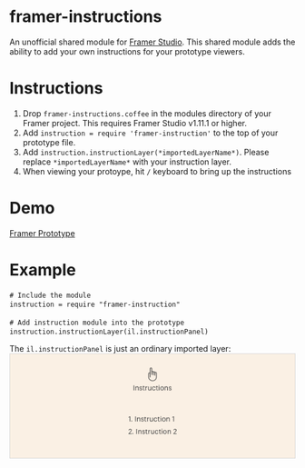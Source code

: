 # framer-instructions
An unofficial shared module for [Framer Studio](http://framerjs.com/).
This shared module adds the ability to add your own instructions for your prototype viewers.

# Instructions
1. Drop `framer-instructions.coffee` in the modules directory of your Framer project. This requires Framer Studio v1.11.1 or higher.
2. Add `instruction = require 'framer-instruction'` to the top of your prototype file.
3. Add `instruction.instructionLayer(*importedLayerName*)`. Please replace `*importedLayerName*` with your instruction layer.
4. When viewing your protoype, hit `/` keyboard to bring up the instructions

# Demo
[Framer Prototype](http://share.framerjs.com/yofze9foawuv/)

# Example
    # Include the module
    instruction = require "framer-instruction"

    # Add instruction module into the prototype
    instruction.instructionLayer(il.instructionPanel)

The `il.instructionPanel` is just an ordinary imported layer:
![Instruction Panel](/instructionPanel.png) 
